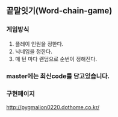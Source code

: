 ## 끝말잇기(Word-chain-game)


### 게임방식
1. 플레이 인원을 정한다.
2. 닉네임을 정한다.
3. 매 턴 마다 랜덤으로 순번이 정해진다.

### master에는 최신code를 담고있습니다.

### 구현페이지
http://pygmalion0220.dothome.co.kr/
